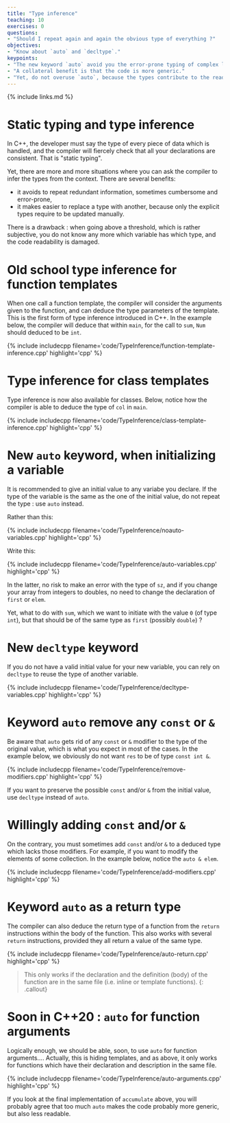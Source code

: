 ```yaml
---
title: "Type inference"
teaching: 10
exercises: 0
questions:
- "Should I repeat again and again the obvious type of everything ?"
objectives:
- "Know about `auto` and `decltype`."
keypoints:
- "The new keyword `auto` avoid you the error-prone typing of complex long type names."
- "A collateral benefit is that the code is more generic."
- "Yet, do not overuse `auto`, because the types contribute to the readability of the code."
---
```


{% include links.md %}

# Static typing and type inference

In C++, the developer must say the type of every piece of data which is handled, and the compiler will fiercely check that all your declarations are consistent. That is "static typing".

Yet, there are more and more situations where you can ask the compiler to infer the types from the context.  There are several benefits:
* it avoids to repeat redundant information, sometimes cumbersome and error-prone,
* it makes easier to replace a type with another, because only the explicit types require to be updated manually.

There is a drawback : when going above a threshold, which is rather subjective, you do not know any more which variable has which type, and the code readability is damaged.

# Old school type inference for function templates

When one call a function template, the compiler will consider the arguments given to the function, and can deduce the type parameters of the template. This is the first form of type inference introduced in C++. In the example below, the compiler will deduce that within `main`, for the call to `sum`, `Num` should deduced to be `int`.

{% include includecpp filename='code/TypeInference/function-template-inference.cpp' highlight='cpp' %}

# Type inference for class templates

Type inference is now also available for classes. Below, notice how the compiler is able to deduce the type of `col` in `main`.

{% include includecpp filename='code/TypeInference/class-template-inference.cpp' highlight='cpp' %}

# New `auto` keyword, when initializing a variable

It is recommended to give an initial value to any variabe you declare. If the type of the variable is the same as the one of the initial value, do not repeat the type : use `auto` instead.

Rather than this:

{% include includecpp filename='code/TypeInference/noauto-variables.cpp' highlight='cpp' %}

Write this:

{% include includecpp filename='code/TypeInference/auto-variables.cpp' highlight='cpp' %}

In the latter, no risk to make an error with the type of `sz`, and if you change your array from integers to doubles, no need to change the declaration of `first` or `elem`.

Yet, what to do with `sum`, which we want to initiate with the value `0` (of type `int`), but that should be of the same type as `first` (possibly `double`) ?

# New `decltype` keyword

If you do not have a valid initial value for your new variable, you can rely on  `decltype` to reuse the type of another variable.

{% include includecpp filename='code/TypeInference/decltype-variables.cpp' highlight='cpp' %}

# Keyword `auto` remove any `const` or `&`

Be aware that `auto` gets rid of any `const` or `&` modifier to the type of the original value, which is what you expect in most of the cases. In the example below, we obviously do not want `res` to be of type `const int &`.

{% include includecpp filename='code/TypeInference/remove-modifiers.cpp' highlight='cpp' %}

If you want to preserve the possible `const` and/or `&` from the initial value, use `decltype` instead of `auto`.

# Willingly adding `const` and/or `&`

On the contrary, you must sometimes add `const` and/or `&` to a deduced type which lacks those modifiers. For example, if you want to modify the elements of some collection. In the example below, notice the `auto & elem`.

{% include includecpp filename='code/TypeInference/add-modifiers.cpp' highlight='cpp' %}

# Keyword `auto` as a return type

The compiler can also deduce the return type of a function from the `return` instructions within the body of the function. This also works with several `return` instructions, provided they all return a value of the same type.

{% include includecpp filename='code/TypeInference/auto-return.cpp' highlight='cpp' %}

> This only works if the declaration and the definition (body) of the function are in the same file
> (i.e. inline or template functions).
{: .callout}

# Soon in C++20 : `auto` for function arguments

Logically enough, we should be able, soon, to use `auto` for function arguments.... Actually, this is hiding templates, and as above, it only works for functions which have their declaration and description in the same file.

{% include includecpp filename='code/TypeInference/auto-arguments.cpp' highlight='cpp' %}

If you look at the final implementation of `accumulate` above, you will probably agree that too much `auto` makes the code probably more generic, but also less readable.

